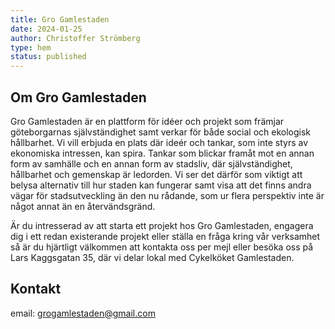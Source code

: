 ```yaml
---
title: Gro Gamlestaden
date: 2024-01-25
author: Christoffer Strömberg
type: hem
status: published
---
```


## Om Gro Gamlestaden

Gro Gamlestaden är en plattform för idéer och projekt som främjar göteborgarnas självständighet samt verkar för både social och ekologisk hållbarhet. Vi vill erbjuda en plats där ideér och tankar, som inte styrs av ekonomiska intressen, kan spira. Tankar som blickar framåt mot en annan form av samhälle och en annan form av stadsliv, där självständighet, hållbarhet och gemenskap är ledorden.
Vi ser det därför som viktigt att belysa alternativ till hur staden kan fungerar samt visa att det finns andra vägar för stadsutveckling än den nu rådande, som ur flera perspektiv inte är något annat än en återvändsgränd.

Är du intresserad av att starta ett projekt hos Gro Gamlestaden, engagera dig i ett redan existerande projekt eller ställa en fråga kring vår verksamhet så är du hjärtligt välkommen att kontakta oss per mejl eller besöka oss på Lars Kaggsgatan 35, där vi delar lokal med Cykelköket Gamlestaden. 

## Kontakt

email: grogamlestaden@gmail.com